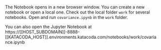 
The Notebook opens in a new browser window. You can create a new notebook or open a local one. Check out the local folder `work` for several notebooks. Open and run `covariance.ipynb` in the `work` folder.

You can also open the Jupyter Notebook at https://[[HOST_SUBDOMAIN]]-8888-[[KATACODA_HOST]].environments.katacoda.com/notebooks/work/covariance.ipynb